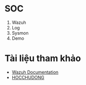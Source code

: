 # SOC

1. Wazuh
2. Log
3. Sysmon
4. Demo

# Tài liệu tham khảo

- [Wazuh Documentation](https://documentation.wazuh.com/current/index.html)
- [HOCCHUDONG](https://github.com/hocchudong)
